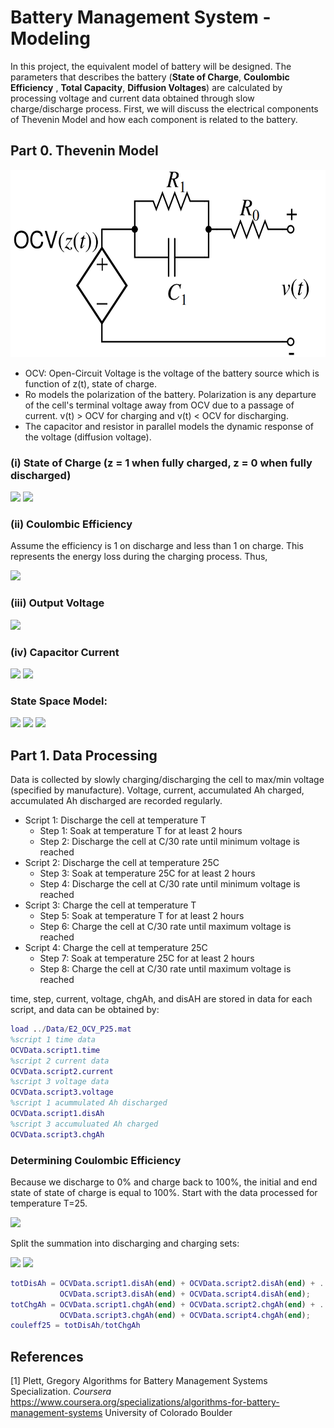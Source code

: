 # Battery Management System - Modeling 
In this project, the equivalent model of battery will be designed. The parameters that describes the battery (**State of Charge**, **Coulombic Efficiency**
, **Total Capacity**, **Diffusion Voltages**) are calculated by processing voltage and current data obtained through slow charge/discharge process. First, we will discuss the electrical components of Thevenin Model and how each component is related to the battery.

## Part 0. Thevenin Model
<p align="center">
  <img width="560" height="300" src="images/equivalent_cell.PNG">
</p>

- OCV: Open-Circuit Voltage is the voltage of the battery source which is function of z(t), state of charge.
- Ro models the polarization of the battery. Polarization is any departure of the cell's terminal voltage away from OCV due to a passage of current. v(t) > OCV for charging and v(t) < OCV for discharging.
- The capacitor and resistor in parallel models the dynamic response of the voltage (diffusion voltage).

### (i) State of Charge (z = 1 when fully charged, z = 0 when fully discharged)
<img src="https://latex.codecogs.com/svg.image?\large&space;{\color{Gray}&space;\frac{dz}{dt}&space;=&space;-i(t)/Q&space;}">
<img src="https://latex.codecogs.com/svg.image?\large&space;{\color{Gray}&space;z(t)&space;=&space;z(t_o)-\frac{1}{Q}\int_{t_o}^t{i(\tau)d\tau}}">

### (ii) Coulombic Efficiency
Assume the efficiency is 1 on discharge and less than 1 on charge. This represents the energy loss during the charging process. Thus, 

<img src="https://latex.codecogs.com/svg.image?\large&space;{\color{Gray}&space;\frac{dz}{dt}&space;=&space;-i(t)\eta(t)/Q&space;}&space;">

### (iii) Output Voltage
<img src="https://latex.codecogs.com/svg.image?\large&space;{\color{Gray}&space;v(t)&space;=&space;OCV(z(t))-&space;R_1i_{R1}(t)-R_oi(t)}&space;">

### (iv) Capacitor Current
<img src="https://latex.codecogs.com/svg.image?\large&space;{\color{Gray}&space;i(t)=i_{R1}(t)&plus;C_1\dot{v_{C1}}(t),&space;\&space;\&space;v_{C1}(t)=i_{R1}(t)R_1}&space;">
<img src="https://latex.codecogs.com/svg.image?\large&space;{\color{Gray}&space;\frac{di_{R1}(t)}{dt}&space;=&space;-\frac{1}{R_1C_1}i_{R1}(t)&plus;\frac{1}{R_1C_1}i(t)}&space;">

### State Space Model:
<img src="https://latex.codecogs.com/svg.image?\large&space;{\color{Gray}&space;\frac{dz(t)}{dt}=-\frac{\eta(t)}{Q}i(t)}&space;">
<img src="https://latex.codecogs.com/svg.image?\large&space;{\color{Gray}&space;\frac{di_{R1}(t)}{dt}=-\frac{1}{R_1C_1}i_{R1}(t)&plus;\frac{1}{R_1C_1}i(t)}">
<img src="https://latex.codecogs.com/svg.image?\large&space;{\color{Gray}&space;v(t)=OCV(z(t))&space;-&space;R_1i_{R1}(t)-R_oi(t)}">

## Part 1. Data Processing
Data is collected by slowly charging/discharging the cell to max/min voltage (specified by manufacture). Voltage, current, accumulated Ah charged, accumulated Ah discharged are recorded regularly.

- Script 1: Discharge the cell at temperature T
  - Step 1: Soak at temperature T for at least 2 hours
  - Step 2: Discharge the cell at C/30 rate until minimum voltage is reached
- Script 2: Discharge the cell at temperature 25C
  - Step 3: Soak at temperature 25C for at least 2 hours
  - Step 4: Discharge the cell at C/30 rate until minimum voltage is reached
- Script 3: Charge the cell at temperature T
  - Step 5: Soak at temperature T for at least 2 hours
  - Step 6: Charge the cell at C/30 rate until maximum voltage is reached
- Script 4: Charge the cell at temperature 25C
  - Step 7: Soak at temperature 25C for at least 2 hours
  - Step 8: Charge the cell at C/30 rate until maximum voltage is reached
 
 time, step, current, voltage, chgAh, and disAH are stored in data for each script, and data can be obtained by:
 ```Matlab
 load ../Data/E2_OCV_P25.mat
 %script 1 time data
 OCVData.script1.time
 %script 2 current data
 OCVData.script2.current
 %script 3 voltage data
 OCVData.script3.voltage
 %script 1 acummulated Ah discharged
 OCVData.script1.disAh
 %script 3 accumuluated Ah charged
 OCVData.script3.chgAh
 ```
 
 ### Determining Coulombic Efficiency
 Because we discharge to 0% and charge back to 100%, the initial and end state of state of charge is equal to 100%. Start with the data processed for temperature T=25.
 
 <img src="https://latex.codecogs.com/svg.image?\large&space;{\color{Gray}&space;z[k]&space;=&space;z[0]-\frac{1}{Q}\sum_{j=0}^{k-1}&space;\eta[j]i[j],&space;\&space;\&space;z[k]=z[0]=100%&space;}">
 
 Split the summation into discharging and charging sets:
 
 <img src="https://latex.codecogs.com/svg.image?\large&space;{\color{Gray}&space;\sum_{discharge}i[j]&plus;\sum_{charge}\eta[j]i[j]&space;=&space;0}">
 
 <img src="https://latex.codecogs.com/svg.image?\large&space;{\color{Gray}&space;\eta(25^oC)=\frac{\text{Total&space;Ah&space;Discharged}}{\text{Total&space;Ah&space;Charged}}}">
 
```Matlab
totDisAh = OCVData.script1.disAh(end) + OCVData.script2.disAh(end) + ...
           OCVData.script3.disAh(end) + OCVData.script4.disAh(end);
totChgAh = OCVData.script1.chgAh(end) + OCVData.script2.chgAh(end) + ...
           OCVData.script3.chgAh(end) + OCVData.script4.chgAh(end);
couleff25 = totDisAh/totChgAh
```


## References
[1] Plett, Gregory
Algorithms for Battery Management Systems Specialization. _Coursera_
https://www.coursera.org/specializations/algorithms-for-battery-management-systems
University of Colorado Boulder
